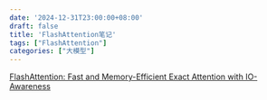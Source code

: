 ```yaml
---
date: '2024-12-31T23:00:00+08:00'
draft: false
title: 'FlashAttention笔记'
tags: ["FlashAttention"]
categories: ["大模型"]
---
```


[FlashAttention: Fast and Memory-Efficient Exact Attention with IO-Awareness](https://xves6ft58q.feishu.cn/docx/QZEEdpPVCoP8v8x4gGfc0xDAn4b?from=from_copylink)
